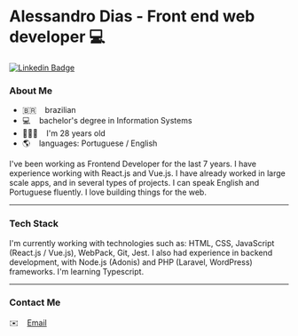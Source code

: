 # Alessandro Dias - Front end web developer 💻
[![Linkedin Badge](https://img.shields.io/badge/-LinkedIn-blue?style=flat-square&logo=Linkedin&logoColor=white&link=https://www.linkedin.com/in/dias-ale/)](https://www.linkedin.com/in/dias-ale/)

### About Me
- 🇧🇷 &nbsp;&nbsp; brazilian
- 💻 &nbsp;&nbsp; bachelor's degree in Information Systems
- 🙍🏻‍♂️ &nbsp;&nbsp; I'm 28 years old
- 🌎 &nbsp;&nbsp; languages: Portuguese / English

I've been working as Frontend Developer for the last 7 years. I have experience working with React.js and Vue.js. I have already worked in large scale apps, and in several types of projects. I can speak English and Portuguese fluently. I love building things for the web.

---

### Tech Stack

I'm currently working with technologies such as: HTML, CSS, JavaScript (React.js / Vue.js), WebPack, Git, Jest. I also had experience in backend development, with Node.js (Adonis) and PHP (Laravel, WordPress) frameworks. I'm learning Typescript.

---

### Contact Me

✉️ &nbsp;&nbsp; [Email](mailto:ale.bruno.dias@gmail.com)
